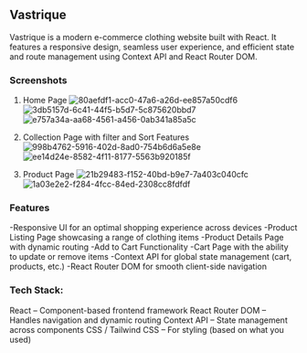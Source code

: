 ## Vastrique

Vastrique is a modern e-commerce clothing website built with React. It features a responsive design, seamless user experience, and efficient state and route management using Context API and React Router DOM.

### Screenshots

1. Home Page
   ![80aefdf1-acc0-47a6-a26d-ee857a50cdf6](https://github.com/user-attachments/assets/1545168f-e075-434e-9976-b70bbde79aff)
![3db5157d-6c41-44f5-b5d7-5c875620bbd7](https://github.com/user-attachments/assets/a5d790c7-7f2b-44a5-8386-08af08287956)
![e757a34a-aa68-4561-a456-0ab341a85a5c](https://github.com/user-attachments/assets/913bd7a4-7eb3-4c5b-9b27-214d00cee4cc)

2. Collection Page with filter and Sort Features
   ![998b4762-5916-402d-8ad0-754b6d6a5e8e](https://github.com/user-attachments/assets/a9ba0ca7-4948-43b3-b939-e3c635c6c8ab)
![ee14d24e-8582-4f11-8177-5563b920185f](https://github.com/user-attachments/assets/68b29425-05db-44e4-92af-625f3e0dfb06)

3. Product Page
   ![21b29483-f152-40bd-b9e7-7a403c040cfc](https://github.com/user-attachments/assets/17cccce5-a502-4ac5-bb93-739735cafa17)
   ![1a03e2e2-f284-4fcc-84ed-2308cc8fdfdf](https://github.com/user-attachments/assets/099045dd-683a-4423-8274-7b4c7e9d276c)


### Features

-Responsive UI for an optimal shopping experience across devices
-Product Listing Page showcasing a range of clothing items
-Product Details Page with dynamic routing
-Add to Cart Functionality
-Cart Page with the ability to update or remove items
-Context API for global state management (cart, products, etc.)
-React Router DOM for smooth client-side navigation

### Tech Stack:
React – Component-based frontend framework
React Router DOM – Handles navigation and dynamic routing
Context API – State management across components
CSS / Tailwind CSS – For styling (based on what you used)
